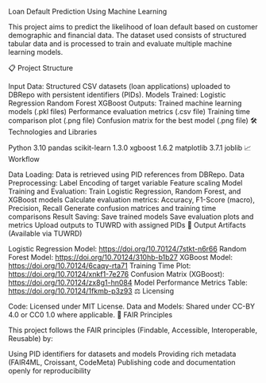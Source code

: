 Loan Default Prediction Using Machine Learning

This project aims to predict the likelihood of loan default based on customer demographic and financial data. The dataset used consists of structured tabular data and is processed to train and evaluate multiple machine learning models.

📋 Project Structure

Input Data: Structured CSV datasets (loan applications) uploaded to DBRepo with persistent identifiers (PIDs).
Models Trained:
Logistic Regression
Random Forest
XGBoost
Outputs:
Trained machine learning models (.pkl files)
Performance evaluation metrics (.csv file)
Training time comparison plot (.png file)
Confusion matrix for the best model (.png file)
🛠️ Technologies and Libraries

Python 3.10
pandas
scikit-learn 1.3.0
xgboost 1.6.2
matplotlib 3.7.1
joblib
📈 Workflow

Data Loading: Data is retrieved using PID references from DBRepo.
Data Preprocessing:
Label Encoding of target variable
Feature scaling
Model Training and Evaluation:
Train Logistic Regression, Random Forest, and XGBoost models
Calculate evaluation metrics: Accuracy, F1-Score (macro), Precision, Recall
Generate confusion matrices and training time comparisons
Result Saving:
Save trained models
Save evaluation plots and metrics
Upload outputs to TUWRD with assigned PIDs
📂 Output Artifacts (Available via TUWRD)

Logistic Regression Model: https://doi.org/10.70124/7stkt-n6r66
Random Forest Model: https://doi.org/10.70124/310hb-b1b27
XGBoost Model: https://doi.org/10.70124/6caqy-rta71
Training Time Plot: https://doi.org/10.70124/xnkf1-7e276
Confusion Matrix (XGBoost): https://doi.org/10.70124/zx8g1-hn084
Model Performance Metrics Table: https://doi.org/10.70124/1fkmb-p3z93
⚖️ Licensing

Code: Licensed under MIT License.
Data and Models: Shared under CC-BY 4.0 or CC0 1.0 where applicable.
🧠 FAIR Principles

This project follows the FAIR principles (Findable, Accessible, Interoperable, Reusable) by:

Using PID identifiers for datasets and models
Providing rich metadata (FAIR4ML, Croissant, CodeMeta)
Publishing code and documentation openly for reproducibility
